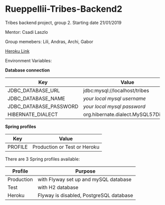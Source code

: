 # Rueppellii-Tribes-Backend2
Tribes backend project, group 2. Starting date 21/01/2019

Mentor: Csadi Laszlo

Group memebers: Lili, Andras, Archi, Gabor

[Heroku Link](https://tribezzz.herokuapp.com/)

Environment Variables: <br>

**Database connection**

| Key | Value |
| --- | ----- | 
|JDBC_DATABASE_URL | jdbc:mysql://localhost/tribes |
|JDBC_DATABASE_NAME | *your local mysql username* |
|JDBC_DATABASE_PASSWORD | *your local mysql password* |
|HIBERNATE_DIALECT | org.hibernate.dialect.MySQL57Dialect |

**Spring profiles**

| Key | Value |
| --- | ----- | 
|PROFILE | Production or Test or Heroku |

There are 3 Spring profiles available: 

| Profile | Purpose |
| ------- | ------- |
|Production | with Flyway set up and mySQL database |
|Test | with H2 database |
|Heroku | Flyway is disabled, PostgreSQL database |